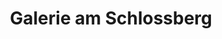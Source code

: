 ---
title: "Galerie am Schlossberg"
url: /sondershausen/galerie-am-schlossberg/
shop: Einkaufszentrum
---